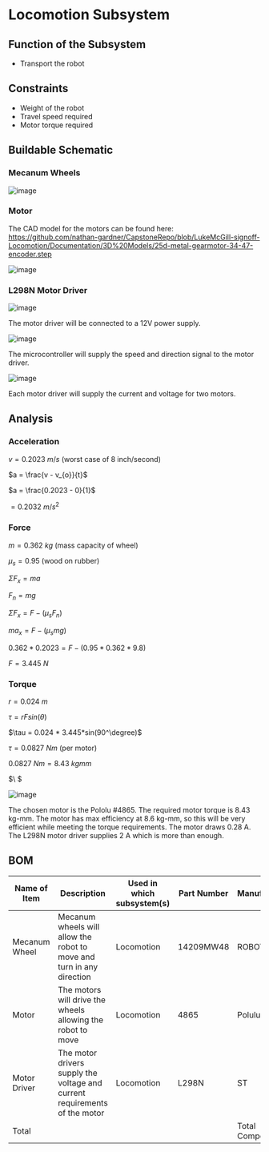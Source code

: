 # Locomotion Subsystem
## Function of the Subsystem
- Transport the robot
## Constraints
- Weight of the robot
- Travel speed required
- Motor torque required

## Buildable Schematic
### Mecanum Wheels
![image](https://user-images.githubusercontent.com/112428353/203180680-b35ef0c3-77bb-44f2-8acd-951273914abb.png)

### Motor
The CAD model for the motors can be found here:
https://github.com/nathan-gardner/CapstoneRepo/blob/LukeMcGill-signoff-Locomotion/Documentation/3D%20Models/25d-metal-gearmotor-34-47-encoder.step

![image](https://user-images.githubusercontent.com/112428353/203175771-01a94bf9-d55d-4ecd-9e12-75bcc7caf23c.png)

### L298N Motor Driver
![image](https://user-images.githubusercontent.com/112428353/203175077-d53a8b7e-b3cd-4a24-98c4-44fec2bd8d40.png)

The motor driver will be connected to a 12V power supply.

![image](https://user-images.githubusercontent.com/112428353/203175321-f5006cdd-4413-49f9-ba61-92b5a5842278.png)

The microcontroller will supply the speed and direction signal to the motor driver.

![image](https://user-images.githubusercontent.com/112428353/203179672-5b30a1bc-0743-4b93-b92e-3bebf214f00a.png)

Each motor driver will supply the current and voltage for two motors.


## Analysis
### Acceleration
$v = 0.2023\ m/s$ (worst case of 8 inch/second)

$a = \frac{v - v_{o}}{t}$

$a = \frac{0.2023 - 0}{1}$

$= 0.2032\ m/s^2$

### Force
$m = 0.362\ kg$ (mass capacity of wheel)

$\mu_{s} = 0.95$ (wood on rubber)

$\Sigma F_x = ma$

$F_n = mg$

$\Sigma F_x = F - (\mu_{s}F_n)$

$ma_x = F - (\mu_{s}mg)$

$0.362 * 0.2023 = F - (0.95 * 0.362 * 9.8)$

$F = 3.445\ N$

### Torque
$r = 0.024\ m$

$\tau = rFsin(\theta)$

$\tau = 0.024 * 3.445*sin(90^\degree)$

$\tau = 0.0827\ Nm$ (per motor)

$0.0827\ Nm = 8.43\ kgmm$

$\ $

![image](https://user-images.githubusercontent.com/112428353/203174595-19bb7e9c-7a0c-4a4a-93ec-1e5f7feb3a6f.png)

The chosen motor is the Pololu #4865. The required motor torque is 8.43 kg-mm. The motor has max efficiency at 8.6 kg-mm, so this will be very efficient while meeting the torque requirements. The motor draws 0.28 A. The L298N motor driver supplies 2 A which is more than enough.

## BOM
| Name of Item  | Description                                                                | Used in which subsystem(s) | Part Number | Manufacturer     | Quantity | Price      | Total  |
|---------------|----------------------------------------------------------------------------|----------------------------|-------------|------------------|----------|------------|--------|
| Mecanum Wheel | Mecanum wheels will allow the robot to move and turn in any direction      | Locomotion                 | 14209MW48   | ROBOTDIGG        | 4        | 16.75      | 67     |
| Motor         | The motors will drive the wheels allowing the robot to move                | Locomotion                 | 4865        | Polulu           | 4        | 49.95      | 199.8  |
| Motor Driver  | The motor drivers supply the voltage and current requirements of the motor | Locomotion                 | L298N       | ST               | 2        | 7.41       | 14.82  |
| Total         |                                                                            |                            |             | Total Components | 10       | Total Cost | 281.62 |
